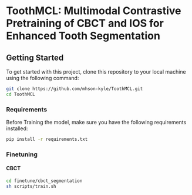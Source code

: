 # ToothMCL: Multimodal Contrastive Pretraining of CBCT and IOS for Enhanced Tooth Segmentation

## Getting Started

To get started with this project, clone this repository to your local machine using the following command:

```bash
git clone https://github.com/mhson-kyle/ToothMCL.git
cd ToothMCL
```

### Requirements
Before Training the model, make sure you have the following requirements installed:

```bash
pip install -r requirements.txt
```

### Finetuning
#### CBCT
```bash
cd finetune/cbct_segmentation
sh scripts/train.sh
```